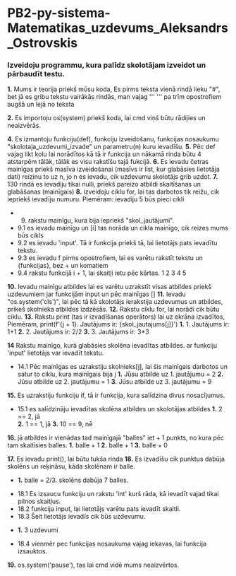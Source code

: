 # PB2-py-sistema-Matematikas_uzdevums_Aleksandrs_Ostrovskis

### Izveidoju programmu, kura palīdz skolotājam izveidot un pārbaudīt testu.

**1.** Mums ir teorija priekš mūsu koda, Es pirms teksta vienā rindā lieku "#", bet jā es gribu tekstu vairākās rindās, man vajag '''   '''   pa trīm opostrofiem augšā un lejā no teksta

**2.** Es importoju os(system) priekš koda, lai cmd viņš būtu rādijies un neaizvērās.

**4.** Es izmantoju funkciju(def), funkciju izveidošanu, funkcijas nosaukumu "skolotaja_uzdevumi_izvade" un parametru(n) kuru ievadīšu.
**5.** Pēc def vajag likt kolu lai norādītos kā tā ir funkcija un nākamā rinda būtu 4 atstarpēm tālāk, tālāk es visu rakstīšu tajā fukcijā.
**6.** Es ievadu četras mainīgas priekš masīva izveidošanai (masīvs ir list, kur glabāsies lietotāja dati) reizinu to uz n, jo n es ievadu, cik uzdevumu skolotājs grib uzdot.
**7.** 130 rindā es ievadiju tikai nulli, priekš pareizo atbildi skaitīšanas un glabāšanas (mainīgais)
**8.** izveidoju ciklu for, lai tas darbotos tik reižu, cik iepriekš ievadīju numuru.
Piemēram:
ievadiju 5 
būs pieci cikli 

* 9. rakstu mainīgu, kura bija iepriekš "skol_jautājumi". 
* 9.1 es ievadu mainīgu un [i] tas norāda un cikla mainīgo, cik reizes mums būs cikls
* 9.2 es ievadu 'input'. Tā ir funkcija priekš tā, lai lietotājs pats ievadītu tekstu.
* 9.3 es ievadu f pirms opostrofiem, lai es varētu rakstīt tekstu un {funkcijas}, bez + un komatiem
* 9.4 rakstu funkcijā i + 1, lai skaitļi ietu pēc kārtas.
1
2
3
4
5

**10.** Ievadu mainīgu atbildes lai es varētu uzrakstīt visas atbildes priekš uzdevumiem jar funkcijām input un pēc mainīgas []
**11.** Ievadu "os.system('cls')", lai pēc tā kā skolotājs ierakstija uzdevumus un atbildes, prikeš skolnieka atbildes izdzēsās.
**12.** Rakstu ciklu for, lai norādi cik būtu ciklu.
**13.** Rakstu print (tas ir izvadīšanas operātors) lai uz ekrāna izvadītos, Piemēram, 
print(f'{j + 1}. Jautājums ir: {skol_jautajums[j]}')
__1.__  1. Jautājums ir: 1+1 
__2.__ 2. Jautājums ir: 2/2
__3.__ 3. Jautājums ir: 3*3

**14** Rakstu mainīgo, kurā glabāsies skolēna ievadītas atbildes. ar funkciju 'input' lietotājs var ievadīt tekstu.
* 14.1 Pēc mainīgas es uzrakstiju skolnieks[j], lai šis mainīgais darbotos un satur to ciklu, kura mainīgais bija j
__1.__ Jūsu atbilde uz 1. jautājumu = 2
__2.__ Jūsu atbilde uz 2. jautājumu = 1
__3.__ Jūsu atbilde uz 3. jautājumu = 9


**15.** Es uzrakstiju funkciju if, tā ir funkcija, kura salīdzina divus nosacījumus. 
* 15.1 es salīdzināju ievadītas skolēna atbildes un skolotājas atbildes
__1.__ 2 == 2, jā  
__2.__ 1 == 1, jā
__3.__ 10 == 9, nē 


**16.** jā atbildes ir vienādas tad mainīgajā "balles" iet + 1 punkts, no kura pēc tam skaitīsies balles.
__1.__ balle + 1
**2.** balle + 1
__3.__ balle + 0

**17.** Es ievadu print(), lai būtu tukša rinda
**18.** Es izvadīšu cik punktus dabūja skolēns un reķināsu, kāda skolēnam ir balle.
- __1.__ balle = 2/3.    skolēns dabūja 7 balles.
* 18.1  Es izsaucu funkciju un rakstu 'int' kurš rāda, kā ievadīt vajad tikai pilnos skaitļus.
* 18.2 funkcija input, lai lietotājs varētu pats ievadīt skaitli.
* 18.3 Šeit lietotājs ievadīs cik būs uzdevumu.
- __1.__ 3 uzdevumi
* 18.4 vienmēr pec funkcijas nosaukuma vajag iekavas, lai funkcija izsauktos.

**19.** os.system('pause'), tas lai cmd vidē mums neaizvērtos.

